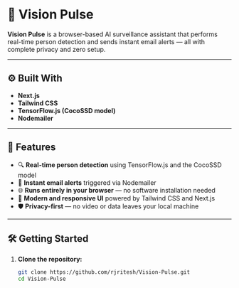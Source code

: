 # 🚨 Vision Pulse

**Vision Pulse** is a browser-based AI surveillance assistant that performs real-time person detection and sends instant email alerts — all with complete privacy and zero setup.

---

## ⚙️ Built With

- **Next.js**
- **Tailwind CSS**
- **TensorFlow.js (CocoSSD model)**
- **Nodemailer**

---

## 📸 Features

- 🔍 **Real-time person detection** using TensorFlow.js and the CocoSSD model  
- 📨 **Instant email alerts** triggered via Nodemailer  
- 🌐 **Runs entirely in your browser** — no software installation needed  
- 🎨 **Modern and responsive UI** powered by Tailwind CSS and Next.js  
- 🛡️ **Privacy-first** — no video or data leaves your local machine  

---

## 🛠️ Getting Started

1. **Clone the repository:**

   ```bash
   git clone https://github.com/rjritesh/Vision-Pulse.git
   cd Vision-Pulse
